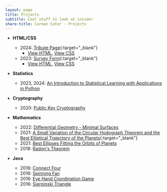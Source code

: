 ```yaml
---
layout: page
title: Projects
subtitle: Cool stuff to look at inside!
share-title: Carman Cater - Projects
---
```


- **HTML/CSS**
    - 2024: [Tribute Page](tributepage.html){:target="_blank"}
        - [View HTML](TributePageHTML.md), [View CSS](TributePageCSS.md)
    - 2023: [Survey Form](surveyform.html){:target="_blank"}
        - [View HTML](SurveyFormHTML.md), [View CSS](SurveyFormCSS.md)

- **Statistics**
    - 2023, 2024: [An Introduction to Statistical Learning with Applications in Python](ISLP.md)

- **Cryptography**
    - 2020: [Public Key Cryptography](publicKeyCryptographyProject.html)

- **Mathematics**
    - 2022: [Differential Geometry - Minimal Surfaces](minimalSurfacesPresentation.html)
    - 2021: [A Small Variation of the Circular Hodograph Theorem and the Best Elliptical Trajectory of the Planets](https://arxiv.org/abs/2109.11664){:target="_blank"}
    - 2021: [Best Ellipses Fitting the Orbits of Planets](ellipsesFittingTheOrbitsOfPlanetsPaper.html)
    - 2018: [Radon's Theorem](radonsTheoremPresentation.html)

- **Java**
    - 2016: [Connect Four](ConnectFour.md)
    - 2016: [Spinning Fan](SpinningFan.md)
    - 2016: [Eye Hand Coordination Game](EyeHandCoordination.md)
    - 2016: [Sierpinski Triangle](SierpinskiTriangle.md)